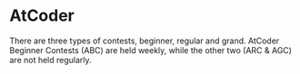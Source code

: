 # AtCoder

There are three types of contests, beginner, regular and grand. AtCoder Beginner Contests (ABC) are held weekly, while the other two (ARC & AGC) are not held regularly.
